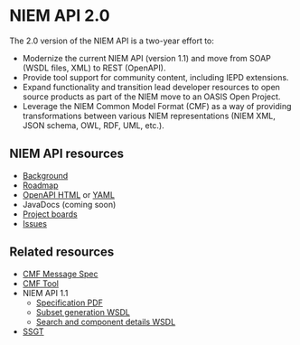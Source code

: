 
# NIEM API 2.0

The 2.0 version of the NIEM API is a two-year effort to:

- Modernize the current NIEM API (version 1.1) and move from SOAP (WSDL files, XML) to REST (OpenAPI).
- Provide tool support for community content, including IEPD extensions.
- Expand functionality and transition lead developer resources to open source products as part of the NIEM move to an OASIS Open Project.
- Leverage the NIEM Common Model Format (CMF) as a way of providing transformations between various NIEM representations (NIEM XML, JSON schema, OWL, RDF, UML, etc.).

## NIEM API resources

- [Background](background.md)
- [Roadmap](roadmap.md)
- [OpenAPI HTML](openapi.html) or [YAML](openapi.yaml)
- JavaDocs (coming soon)
- [Project boards](https://github.com/orgs/NIEM/projects/2)
- [Issues](https://github.com/NIEM/NIEM-API/issues)

## Related resources

- [CMF Message Spec](https://github.com/NIEM/CMF-MessageSpec)
- [CMF Tool](https://github.com/NIEM/CMFTool)
- NIEM API 1.1
  - [Specification PDF](https://reference.niem.gov/niem/specification/web-services-api/1.1/niem-web-services-api-1.1.pdf)
  - [Subset generation WSDL](./v1.1/genschema.wsdl)
  - [Search and component details WSDL](./v1.1/search.wsdl)
- [SSGT](https://tools.niem.gov)
